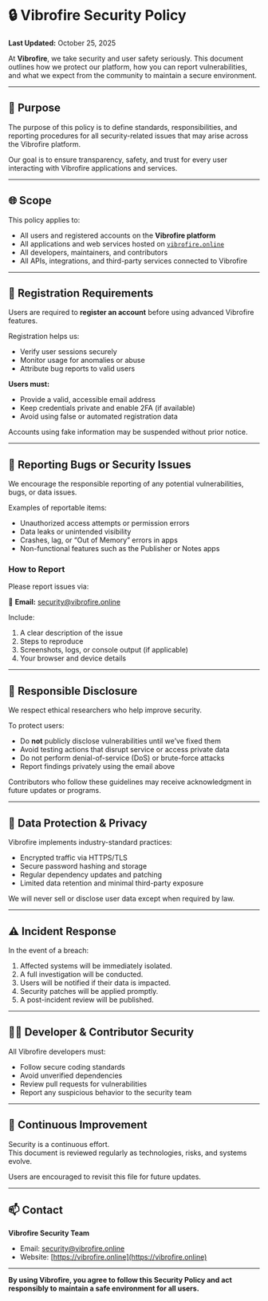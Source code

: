 # 🔒 Vibrofire Security Policy

**Last Updated:** October 25, 2025

At **Vibrofire**, we take security and user safety seriously. This document outlines how we protect our platform, how you can report vulnerabilities, and what we expect from the community to maintain a secure environment.

---

## 🧭 Purpose

The purpose of this policy is to define standards, responsibilities, and reporting procedures for all security-related issues that may arise across the Vibrofire platform.

Our goal is to ensure transparency, safety, and trust for every user interacting with Vibrofire applications and services.

---

## 🌐 Scope

This policy applies to:

- All users and registered accounts on the **Vibrofire platform**
- All applications and web services hosted on [`vibrofire.online`](https://vibrofire.online)
- All developers, maintainers, and contributors
- All APIs, integrations, and third-party services connected to Vibrofire

---

## 👥 Registration Requirements

Users are required to **register an account** before using advanced Vibrofire features.

Registration helps us:
- Verify user sessions securely  
- Monitor usage for anomalies or abuse  
- Attribute bug reports to valid users  

**Users must:**
- Provide a valid, accessible email address  
- Keep credentials private and enable 2FA (if available)  
- Avoid using false or automated registration data  

Accounts using fake information may be suspended without prior notice.

---

## 🐛 Reporting Bugs or Security Issues

We encourage the responsible reporting of any potential vulnerabilities, bugs, or data issues.

Examples of reportable items:
- Unauthorized access attempts or permission errors  
- Data leaks or unintended visibility  
- Crashes, lag, or “Out of Memory” errors in apps  
- Non-functional features such as the Publisher or Notes apps  

### How to Report

Please report issues via:

📧 **Email:** [security@vibrofire.online](mailto:security@vibrofire.online)

Include:
1. A clear description of the issue  
2. Steps to reproduce  
3. Screenshots, logs, or console output (if applicable)  
4. Your browser and device details  

---

## 🧠 Responsible Disclosure

We respect ethical researchers who help improve security.

To protect users:
- Do **not** publicly disclose vulnerabilities until we’ve fixed them  
- Avoid testing actions that disrupt service or access private data  
- Do not perform denial-of-service (DoS) or brute-force attacks  
- Report findings privately using the email above  

Contributors who follow these guidelines may receive acknowledgment in future updates or programs.

---

## 🔐 Data Protection & Privacy

Vibrofire implements industry-standard practices:
- Encrypted traffic via HTTPS/TLS  
- Secure password hashing and storage  
- Regular dependency updates and patching  
- Limited data retention and minimal third-party exposure  

We will never sell or disclose user data except when required by law.

---

## ⚠️ Incident Response

In the event of a breach:
1. Affected systems will be immediately isolated.  
2. A full investigation will be conducted.  
3. Users will be notified if their data is impacted.  
4. Security patches will be applied promptly.  
5. A post-incident review will be published.

---

## 👩‍💻 Developer & Contributor Security

All Vibrofire developers must:
- Follow secure coding standards  
- Avoid unverified dependencies  
- Review pull requests for vulnerabilities  
- Report any suspicious behavior to the security team  

---

## 🚀 Continuous Improvement

Security is a continuous effort.  
This document is reviewed regularly as technologies, risks, and systems evolve.

Users are encouraged to revisit this file for future updates.

---

## 📫 Contact

**Vibrofire Security Team**  
- Email: [security@vibrofire.online](mailto:security@vibrofire.online)  
- Website: [https://vibrofire.online](https://vibrofire.online)

---

**By using Vibrofire, you agree to follow this Security Policy and act responsibly to maintain a safe environment for all users.**
